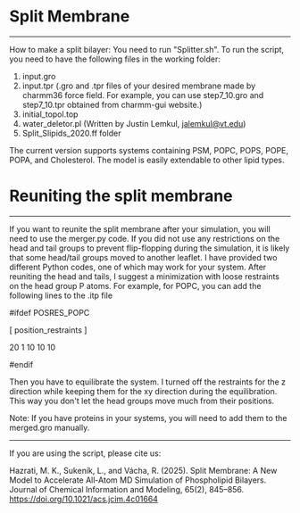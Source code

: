 # Split Membrane

***
How to make a split bilayer:
You need to run "Splitter.sh".
To run the script, you need to have the following files in the working folder: 
1. input.gro 
2. input.tpr
    (.gro and .tpr files of your desired membrane made by charmm36 force field. 
    For example, you can use step7_10.gro and step7_10.tpr obtained from charmm-gui website.)                                      
3. initial_topol.top                                                                                      
4. water_deletor.pl (Written by Justin Lemkul, jalemkul@vt.edu)                                           
5. Split_Slipids_2020.ff folder
                                                                      
The current version supports systems containing PSM, POPC, POPS, POPE, POPA, and Cholesterol.
The model is easily extendable to other lipid types.


# Reuniting the split membrane

***
If you want to reunite the split membrane after your simulation, you will need to use the merger.py code. If you did not use any restrictions on the head and tail groups to prevent flip-flopping during the simulation, it is likely that some head/tail groups moved to another leaflet. I have provided two different Python codes, one of which may work for your system. 
After reuniting the head and tails, I suggest a minimization with loose restraints on the head group P atoms. For example, for POPC, you can add the following lines to the .itp file

#ifdef POSRES_POPC

[ position_restraints ]

20     1     10     10     10

#endif

Then you have to equilibrate the system. I turned off the restraints for the z direction while keeping them for the xy direction during the equilibration. This way you don't let the head groups move much from their positions.

Note: If you have proteins in your systems, you will need to add them to the merged.gro manually.


***
If you are using the script, please cite us:                                            
                                                                                                       
Hazrati, M. K., Sukeník, L., and Vácha, R. (2025). Split Membrane: A New Model to Accelerate All-Atom MD Simulation of Phospholipid Bilayers. Journal of Chemical Information and Modeling, 65(2), 845–856. https://doi.org/10.1021/acs.jcim.4c01664 
